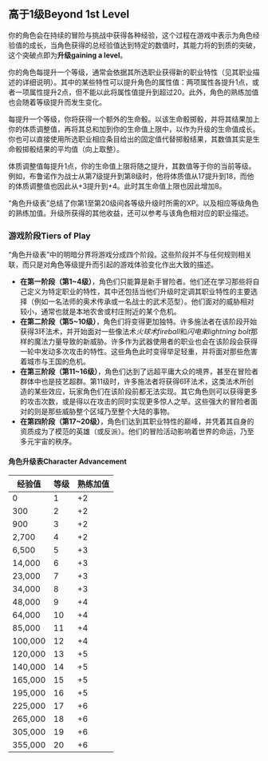 ## 高于1级Beyond 1st  Level

​    你的角色会在持续的冒险与挑战中获得各种经验，这个过程在游戏中表示为角色经验值的成长，当角色获得的总经验值达到特定的数值时，其能力将的到质的突破，这个突破点即为**升级gaining a level**。

​     你的角色每提升一个等级，通常会依据其所选职业获得新的职业特性（见其职业描述的详细说明）。其中的某些特性可以提升角色的属性值：两项属性各提升1点，或者一项属性提升2点，但不能以此将属性值提升到超过20。此外，角色的熟练加值也会随着等级提升而发生变化。

​    每提升一个等级，你将获得一个额外的生命骰。以该生命骰掷骰，并将其结果加上你的体质调整值，再将其总和加到你的生命值上限中，以作为升级的生命值成长。你也可以直接使用所选职业相应条目给出的固定值代替掷骰结果，其数值其实是生命骰掷骰结果的平均值（向上取整）。

​     体质调整值每提升1点，你的生命值上限将随之提升，其数值等于你的当前等级。例如，布鲁诺作为战士从第7级提升到第8级时，他将体质值从17提升到18，而他的体质调整值也因此从+3提升到+4。此时其生命值上限也因此增加8。

​     “角色升级表”总结了你第1至第20级间各等级升级时所需的XP。以及相应等级角色的熟练加值。升级所获得的其他收益，还可以参考与该角色相对应的职业描述。



### 游戏阶段Tiers of Play

​    “角色升级表”中的明暗分界将游戏分成四个阶段。这些阶段并不与任何规则相关联，而只是对角色等级提升而引起的游戏体验变化作出大致的描述。

- **在第一阶段（第1~4级）**，角色们只能算是新手冒险者。他们还在学习那些将自己定义为特定职业的特性，其中还包括当他们升级时定调其职业特性的主要选择（例如一名法师的奥术传承或一名战士的武术范型）。他们面对的威胁相对较小，通常也就是本地农舍或村庄附近的某个危机。
- **在第二阶段（第5~10级）**，角色们将变得更加独特。许多施法者在该阶段开始获得3环法术，并开始面对一些像法术*火球术fireball*和*闪电束lightning  bolt*那样的魔法力量导致的新威胁。许多作为武器使用者的职业也会在该阶段会获得一轮中发动多次攻击的特性。这些角色此时变得举足轻重，并将面对那些危害着城市与王国的危机。
- **在第三阶段（第11~16级）**，角色们达到了远超平庸大众的境界，甚至在冒险者群体中也是技艺超群。第11级时，许多施法者将获得6环法术，这类法术所创造的某些效应，玩家角色们在该阶段前都无法实现。其它角色则可以获得更多的攻击次数，或是得以在攻击的同时实现更多惊人之举。这些强大的冒险者面对的则是那些威胁整个区域乃至整个大陆的事物。
- **在第四阶段（第17~20级）**，角色们达到其职业特性的巅峰，并凭着其自身的资质成为了模范的英雄（或反派）。他们的冒险活动影响着世界的命运，乃至多元宇宙的秩序。



#### 角色升级表Character Advancement

| **经验值** | **等级** | **熟练加值** |
| ---------- | -------- | ------------ |
| 0          | 1        | +2           |
| 300        | 2        | +2           |
| 900        | 3        | +2           |
| 2,700      | 4        | +2           |
| 6,500      | 5        | +3           |
| 14,000     | 6        | +3           |
| 23,000     | 7        | +3           |
| 34,000     | 8        | +3           |
| 48,000     | 9        | +4           |
| 64,000     | 10       | +4           |
| 85,000     | 11       | +4           |
| 100,000    | 12       | +4           |
| 120,000    | 13       | +5           |
| 140,000    | 14       | +5           |
| 165,000    | 15       | +5           |
| 195,000    | 16       | +5           |
| 225,000    | 17       | +6           |
| 265,000    | 18       | +6           |
| 305,000    | 19       | +6           |
| 355,000    | 20       | +6           |

 
